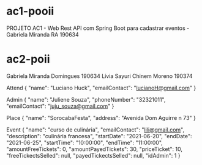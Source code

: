 # ac1-pooii
PROJETO AC1 - Web Rest API com Spring Boot para cadastrar eventos - Gabriela Miranda RA 190634

# ac2-poii
Gabriela Miranda Domingues 190634
Lívia Sayuri Chinem Moreno 190374

Attend
{
        "name": "Luciano Huck",
        "emailContact": "lucianoH@gmail.com"
}

Admin
{
        "name": "Juliene Souza",
        "phoneNumber": "32321011",
        "emailContact": "juju_souza@gmail.com"
}

Place
{
    "name": "SorocabaFesta",
    "address": "Avenida Dom Aguirre n 73"
}

Event
{
    "name": "curso de culinária",
    "emailContact": "lili@gmail.com",
    "description": "culinária francesa",
    "startDate": "2021-06-20",
    "endDate": "2021-06-25",
    "startTime": "10:00:00",
    "endTime": "11:00:00",
    "amountFreeTickets": 0,
    "amountPayedTickets": 30,
    "priceTicket": 10,
    "freeTickectsSelled": null,
    "payedTickectsSelled": null,
    "idAdmin": 1
}




